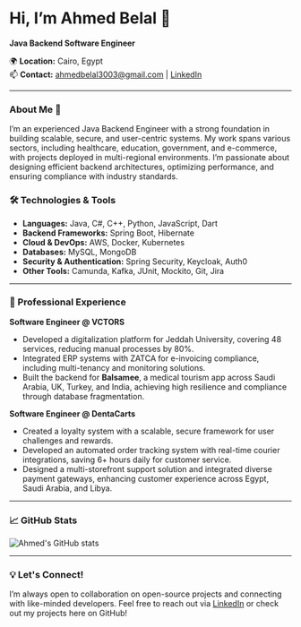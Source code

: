 # Hi, I’m Ahmed Belal 👋  
**Java Backend Software Engineer**

🌍 **Location:** Cairo, Egypt  
📫 **Contact:** [ahmedbelal3003@gmail.com](mailto:ahmedbelal3003@gmail.com) | [LinkedIn](https://linkedin.com/in/ahmed-belal-muhammed)  

---

### About Me 🚀
I’m an experienced Java Backend Engineer with a strong foundation in building scalable, secure, and user-centric systems. My work spans various sectors, including healthcare, education, government, and e-commerce, with projects deployed in multi-regional environments. I’m passionate about designing efficient backend architectures, optimizing performance, and ensuring compliance with industry standards.

### 🛠 Technologies & Tools
- **Languages:** Java, C#, C++, Python, JavaScript, Dart
- **Backend Frameworks:** Spring Boot, Hibernate
- **Cloud & DevOps:** AWS, Docker, Kubernetes
- **Databases:** MySQL, MongoDB
- **Security & Authentication:** Spring Security, Keycloak, Auth0
- **Other Tools:** Camunda, Kafka, JUnit, Mockito, Git, Jira

---

### 💼 Professional Experience
**Software Engineer @ VCTORS**  
- Developed a digitalization platform for Jeddah University, covering 48 services, reducing manual processes by 80%.
- Integrated ERP systems with ZATCA for e-invoicing compliance, including multi-tenancy and monitoring solutions.
- Built the backend for **Balsamee**, a medical tourism app across Saudi Arabia, UK, Turkey, and India, achieving high resilience and compliance through database fragmentation.

**Software Engineer @ DentaCarts**  
- Created a loyalty system with a scalable, secure framework for user challenges and rewards.
- Developed an automated order tracking system with real-time courier integrations, saving 6+ hours daily for customer service.
- Designed a multi-storefront support solution and integrated diverse payment gateways, enhancing customer experience across Egypt, Saudi Arabia, and Libya.

---

### 📈 GitHub Stats
![Ahmed's GitHub stats](https://github-readme-stats.vercel.app/api?username=Ahmedbelal8&show_icons=true&theme=radical)

---

### 💡 Let's Connect!
I’m always open to collaboration on open-source projects and connecting with like-minded developers. Feel free to reach out via [LinkedIn](https://linkedin.com/in/ahmed-belal-muhammed) or check out my projects here on GitHub!

